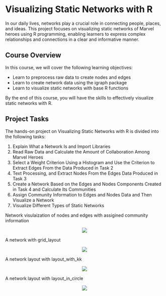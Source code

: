 # Visualizing Static Networks with R

In our daily lives, networks play a crucial role in connecting people, places, and ideas. This project focuses on visualizing static networks of Marvel heroes using R programming, enabling learners to express complex relationships and connections in a clear and informative manner.

## Course Overview

In this course, we will cover the following learning objectives:

- Learn to preprocess raw data to create nodes and edges
- Learn to create network data using the igraph package
- Learn to visualize static networks with base R functions

By the end of this course, you will have the skills to effectively visualize static networks with R.

## Project Tasks

The hands-on project on Visualizing Static Networks with R is divided into the following tasks:

1. Explain What a Network Is and Import Libraries
2. Read Raw Data and Calculate the Amount of Collaboration Among Marvel Heroes
3. Select a Weight Criterion Using a Histogram and Use the Criterion to Extract Edges From the Data Produced in Task 2
4. Text Processing, and Extract Nodes From the Edges Data Produced in Task 3
5. Create a Network Based on the Edges and Nodes Components Created in Task 4 and Calculate Its Communities
6. Assign Community Information to Edges and Nodes Data and Then Visualize a Network
7. Visualize Different Types of Static Networks

Network visulaization of nodes and edges with assigined community information
<p align="center">
  <img src="  https://github.com/Zeinabelmi/Visualizing-static-networks-with-R/assets/114510150/95c975ff-a206-4e4c-84d3-e036e7d395d7"/>
</p>

A network with grid_layout
<p align="center">
  <img src="https://github.com/Zeinabelmi/Visualizing-static-networks-with-R/assets/114510150/f6d3e537-8620-4105-bcd9-2b37c9187396" />
</p>

A network layout with layout_with_kk
<p align="center">
  <img src="https://github.com/Zeinabelmi/Visualizing-static-networks-with-R/assets/114510150/56cd20d1-2e4a-4a8a-90d9-c9b8b2d0f611" />
</p>

A network layout with layout_in_circle
<p align="center">
  <img src="https://github.com/Zeinabelmi/Visualizing-static-networks-with-R/assets/114510150/d6d28a37-0f72-497d-8110-5530e9d037a8" />
</p>

